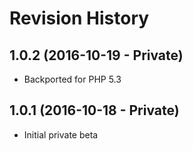 # Revision History

## 1.0.2 (2016-10-19 - Private)

* Backported for PHP 5.3

## 1.0.1 (2016-10-18 - Private)

* Initial private beta